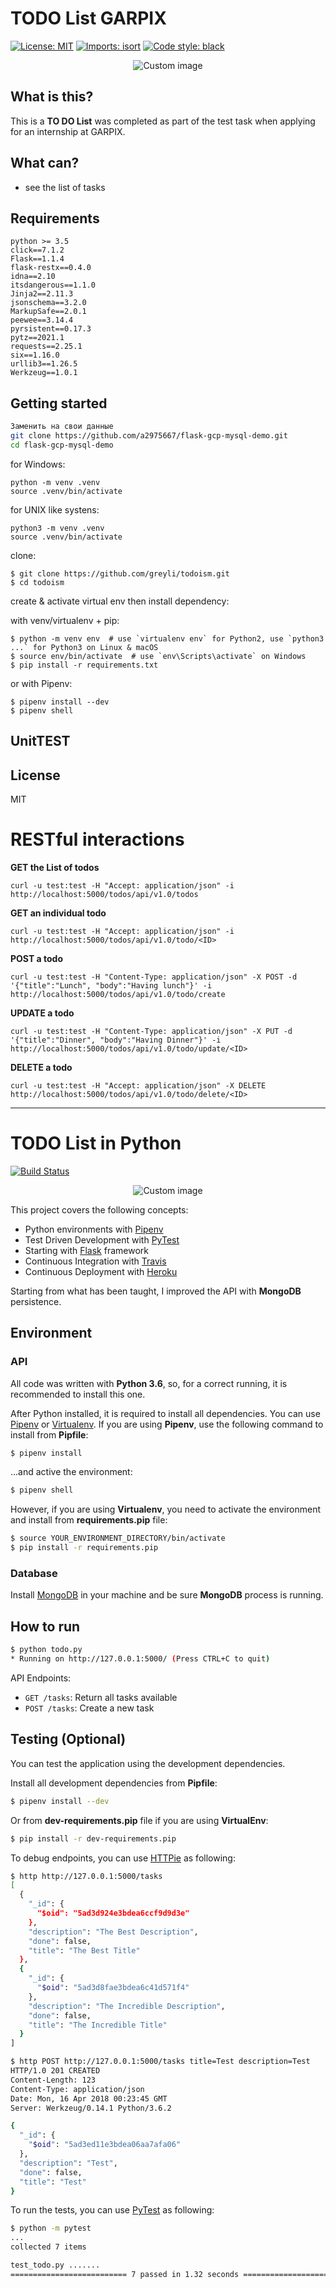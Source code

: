 

# TODO List GARPIX

<p align="left">
<a href="https://github.com/psf/black/blob/main/LICENSE"><img alt="License: MIT" src="https://black.readthedocs.io/en/stable/_static/license.svg"></a>
<a href="https://pycqa.github.io/isortE"><img alt="Imports: isort" src="https://img.shields.io/badge/%20imports-isort-%231674b1?style=flat&labelColor=ef8336"></a>
<a href="https://github.com/psf/black"><img alt="Code style: black" src="https://img.shields.io/badge/code%20style-black-000000.svg"></a>
</p>

<p align="center">
  <img src="https://raw.github.com/marcosvbras/todo-list-python/master/images/to-do-list.jpg" alt="Custom image"/>
</p>

## What is this?
This is a **TO DO List** was completed as part of the test task when applying for an internship at GARPIX.

## What can?
- see the list of tasks

## Requirements
```
python >= 3.5
click==7.1.2
Flask==1.1.4
flask-restx==0.4.0
idna==2.10
itsdangerous==1.1.0
Jinja2==2.11.3
jsonschema==3.2.0
MarkupSafe==2.0.1
peewee==3.14.4
pyrsistent==0.17.3
pytz==2021.1
requests==2.25.1
six==1.16.0
urllib3==1.26.5
Werkzeug==1.0.1
```

## Getting started
```bash
Заменить на свои данные
git clone https://github.com/a2975667/flask-gcp-mysql-demo.git
cd flask-gcp-mysql-demo
```

for Windows:
```
python -m venv .venv
source .venv/bin/activate
```

for UNIX like systens:
```
python3 -m venv .venv
source .venv/bin/activate
```

clone:
```
$ git clone https://github.com/greyli/todoism.git
$ cd todoism
```
create & activate virtual env then install dependency:

with venv/virtualenv + pip:
```
$ python -m venv env  # use `virtualenv env` for Python2, use `python3 ...` for Python3 on Linux & macOS
$ source env/bin/activate  # use `env\Scripts\activate` on Windows
$ pip install -r requirements.txt
```
or with Pipenv:
```
$ pipenv install --dev
$ pipenv shell
```

## UnitTEST


## License
MIT



RESTful interactions
====================
**GET the List of todos**
```
curl -u test:test -H "Accept: application/json" -i http://localhost:5000/todos/api/v1.0/todos
```

**GET an individual todo**
```
curl -u test:test -H "Accept: application/json" -i http://localhost:5000/todos/api/v1.0/todo/<ID>
```

**POST a todo**
```
curl -u test:test -H "Content-Type: application/json" -X POST -d '{"title":"Lunch", "body":"Having lunch"}' -i http://localhost:5000/todos/api/v1.0/todo/create 
```

**UPDATE a todo**
```
curl -u test:test -H "Content-Type: application/json" -X PUT -d '{"title":"Dinner", "body":"Having Dinner"}' -i http://localhost:5000/todos/api/v1.0/todo/update/<ID>
```

**DELETE a todo**
```
curl -u test:test -H "Accept: application/json" -X DELETE http://localhost:5000/todos/api/v1.0/todo/delete/<ID>
```



-------


# TODO List in Python

[![Build Status](https://travis-ci.org/marcosvbras/todo-list-python.svg?branch=master)](https://travis-ci.org/marcosvbras/todo-list-python)

<p align="center">
  <img src="https://raw.github.com/marcosvbras/todo-list-python/master/images/to-do-list.jpg" alt="Custom image"/>
</p>



This project covers the following concepts:
- Python environments with [Pipenv](https://github.com/pypa/pipenv)
- Test Driven Development with [PyTest](https://docs.pytest.org/en/latest/)
- Starting with [Flask](http://flask.pocoo.org/) framework
- Continuous Integration with [Travis](https://travis-ci.org/)
- Continuous Deployment with [Heroku](https://www.heroku.com/)

Starting from what has been taught, I improved the API with **MongoDB** persistence.

## Environment
### API
All code was written with **Python 3.6**, so, for a correct running, it is recommended to install this one.

After Python installed, it is required to install all dependencies. You can use [Pipenv](https://github.com/pypa/pipenv) or [Virtualenv](https://virtualenv.pypa.io/en/stable/). If you are using **Pipenv**, use the following command to install from **Pipfile**:

```bash
$ pipenv install
```

...and active the environment:
```bash
$ pipenv shell
```

However, if you are using **Virtualenv**, you need to activate the environment and install from **requirements.pip** file:

```bash
$ source YOUR_ENVIRONMENT_DIRECTORY/bin/activate
$ pip install -r requirements.pip
```

### Database
Install [MongoDB](https://www.mongodb.com/) in your machine and be sure **MongoDB** process is running.

## How to run

```bash
$ python todo.py
* Running on http://127.0.0.1:5000/ (Press CTRL+C to quit)
```

API Endpoints:
- `GET /tasks`: Return all tasks available
- `POST /tasks`: Create a new task

## Testing (Optional)

You can test the application using the development dependencies.

Install all development dependencies from **Pipfile**:
```bash
$ pipenv install --dev
```

Or from **dev-requirements.pip** file if you are using **VirtualEnv**:
```bash
$ pip install -r dev-requirements.pip
```

To debug endpoints, you can use [HTTPie](https://httpie.org/) as following:
```bash
$ http http://127.0.0.1:5000/tasks
[
  {
    "_id": {
      "$oid": "5ad3d924e3bdea6ccf9d9d3e"
    },
    "description": "The Best Description",
    "done": false,
    "title": "The Best Title"
  },
  {
    "_id": {
      "$oid": "5ad3d8fae3bdea6c41d571f4"
    },
    "description": "The Incredible Description",
    "done": false,
    "title": "The Incredible Title"
  }
]
```

```bash
$ http POST http://127.0.0.1:5000/tasks title=Test description=Test
HTTP/1.0 201 CREATED
Content-Length: 123
Content-Type: application/json
Date: Mon, 16 Apr 2018 00:23:45 GMT
Server: Werkzeug/0.14.1 Python/3.6.2

{
  "_id": {
    "$oid": "5ad3ed11e3bdea06aa7afa06"
  },
  "description": "Test",
  "done": false,
  "title": "Test"
}
```

To run the tests, you can use [PyTest](https://docs.pytest.org/en/latest/) as following:
```bash
$ python -m pytest
...
collected 7 items

test_todo.py .......                                                    [100%]
========================== 7 passed in 1.32 seconds ==========================
```
